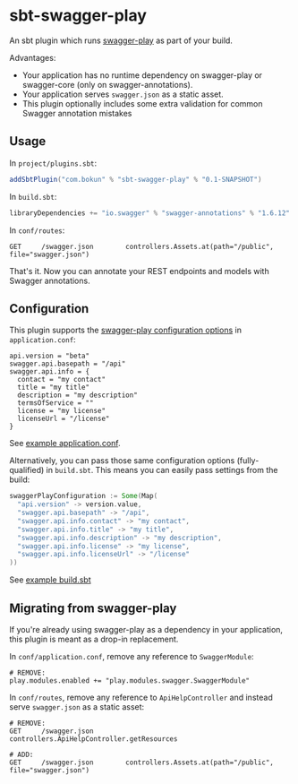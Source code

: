 # sbt-swagger-play

An sbt plugin which runs [swagger-play](https://github.com/dwickern/swagger-play) as part of your build.

Advantages:
* Your application has no runtime dependency on swagger-play or swagger-core (only on swagger-annotations).
* Your application serves `swagger.json` as a static asset.
* This plugin optionally includes some extra validation for common Swagger annotation mistakes

## Usage

In `project/plugins.sbt`:
```sbt
addSbtPlugin("com.bokun" % "sbt-swagger-play" % "0.1-SNAPSHOT")
```

In `build.sbt`:
```sbt
libraryDependencies += "io.swagger" % "swagger-annotations" % "1.6.12"
```

In `conf/routes`:
```
GET     /swagger.json        controllers.Assets.at(path="/public", file="swagger.json")
```

That's it. Now you can annotate your REST endpoints and models with Swagger annotations.

## Configuration

This plugin supports the [swagger-play configuration options](https://github.com/dwickern/swagger-play#applicationconf---config-options) in `application.conf`:
```hocon
api.version = "beta"
swagger.api.basepath = "/api"
swagger.api.info = {
  contact = "my contact"
  title = "my title"
  description = "my description"
  termsOfService = ""
  license = "my license"
  licenseUrl = "/license"
}
```
See [example application.conf](sbt-plugin/src/sbt-test/sbt-swagger-play/configured/conf/application.conf).

Alternatively, you can pass those same configuration options (fully-qualified) in `build.sbt`.
This means you can easily pass settings from the build:
```sbt
swaggerPlayConfiguration := Some(Map(
  "api.version" -> version.value,
  "swagger.api.basepath" -> "/api",
  "swagger.api.info.contact" -> "my contact",
  "swagger.api.info.title" -> "my title",
  "swagger.api.info.description" -> "my description",
  "swagger.api.info.license" -> "my license",
  "swagger.api.info.licenseUrl" -> "/license"
))
```
See [example build.sbt](sbt-plugin/src/sbt-test/sbt-swagger-play/configured-from-build-file/build.sbt)

## Migrating from swagger-play

If you're already using swagger-play as a dependency in your application, this plugin is meant as a drop-in replacement.

In `conf/application.conf`, remove any reference to `SwaggerModule`:
```
# REMOVE:
play.modules.enabled += "play.modules.swagger.SwaggerModule"
```

In `conf/routes`, remove any reference to `ApiHelpController` and instead serve `swagger.json` as a static asset:
```
# REMOVE:
GET     /swagger.json        controllers.ApiHelpController.getResources

# ADD:
GET     /swagger.json        controllers.Assets.at(path="/public", file="swagger.json")
```
